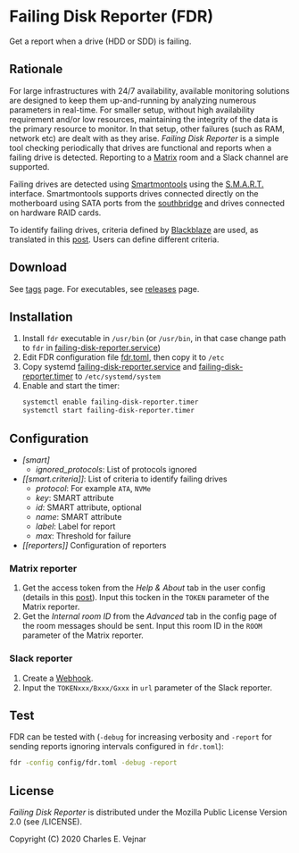 # Failing Disk Reporter (FDR)

Get a report when a drive (HDD or SDD) is failing.

## Rationale

For large infrastructures with 24/7 availability, available monitoring solutions are designed to keep them up-and-running by analyzing numerous parameters in real-time. For smaller setup, without high availability requirement and/or low resources, maintaining the integrity of the data is the primary resource to monitor. In that setup, other failures (such as RAM, network etc) are dealt with as they arise. *Failing Disk Reporter* is a simple tool checking periodically that drives are functional and reports when a failing drive is detected. Reporting to a [Matrix](https://www.matrix.org) room and a Slack channel are supported.

Failing drives are detected using [Smartmontools](https://www.smartmontools.org) using the [S.M.A.R.T.](https://en.wikipedia.org/wiki/S.M.A.R.T.) interface. Smartmontools supports drives connected directly on the motherboard using SATA ports from the [southbridge](https://en.wikipedia.org/wiki/Southbridge_(computing)) and drives connected on hardware RAID cards.

To identify failing drives, criteria defined by [Blackblaze](https://www.backblaze.com/blog/what-smart-stats-indicate-hard-drive-failures) are used, as translated in this [post](https://superuser.com/questions/1171760/how-to-determine-how-dead-a-hdd-is-from-smartctl-report). Users can define different criteria.

## Download

See [tags](/../../tags) page. For executables, see [releases](/../../releases) page.

## Installation

1. Install `fdr` executable in `/usr/bin` (or `/usr/bin`, in that case change path to `fdr` in [failing-disk-reporter.service](/../../raw/master/systemd/failing-disk-reporter.service))
2. Edit FDR configuration file [fdr.toml](/../../raw/master/config/fdr.toml), then copy it to `/etc`
3. Copy systemd [failing-disk-reporter.service](/../../raw/master/systemd/failing-disk-reporter.service) and [failing-disk-reporter.timer](/../../raw/master/systemd/failing-disk-reporter.timer) to `/etc/systemd/system`
4. Enable and start the timer:
    ```bash
    systemctl enable failing-disk-reporter.timer
    systemctl start failing-disk-reporter.timer
    ```

## Configuration

* *[smart]*
    * *ignored_protocols*: List of protocols ignored
* *[[smart.criteria]]*: List of criteria to identify failing drives
    * *protocol*: For example `ATA`, `NVMe`
    * *key*: SMART attribute
    * *id*: SMART attribute, optional
    * *name*: SMART attribute
    * *label*: Label for report
    * *max*: Threshold for failure
* *[[reporters]]* Configuration of reporters

### Matrix reporter

1. Get the access token from the *Help & About* tab in the user config (details in this [post](https://webapps.stackexchange.com/questions/131056/how-to-get-an-access-token-for-riot-matrix)). Input this tocken in the `TOKEN` parameter of the Matrix reporter.
2. Get the *Internal room ID* from the *Advanced* tab in the config page of the room messages should be sent. Input this room ID in the `ROOM` parameter of the Matrix reporter.

### Slack reporter

1. Create a [Webhook](https://api.slack.com/messaging/webhooks).
2. Input the `TOKENxxx/Bxxx/Gxxx` in `url` parameter of the Slack reporter.

## Test

FDR can be tested with (`-debug` for increasing verbosity and `-report` for sending reports ignoring intervals configured in `fdr.toml`):
```bash
fdr -config config/fdr.toml -debug -report
```

## License

*Failing Disk Reporter* is distributed under the Mozilla Public License Version 2.0 (see /LICENSE).

Copyright (C) 2020 Charles E. Vejnar
